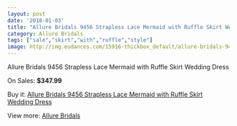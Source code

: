 ```yaml
---
layout: post
date: '2018-01-03'
title: "Allure Bridals 9456 Strapless Lace Mermaid with Ruffle Skirt Wedding Dress"
category: Allure Bridals
tags: ["sale","skirt","with","ruffle","style"]
image: http://img.eudances.com/15916-thickbox_default/allure-bridals-9456-strapless-lace-mermaid-with-ruffle-skirt-wedding-dress.jpg
---
```

Allure Bridals 9456 Strapless Lace Mermaid with Ruffle Skirt Wedding Dress

On Sales: **$347.99**
<a href="https://www.eudances.com/en/allure-bridals/4686-allure-bridals-9456-strapless-lace-mermaid-with-ruffle-skirt-wedding-dress.html"><amp-img layout="responsive" width="600" height="600" src="//img.eudances.com/15916-thickbox_default/allure-bridals-9456-strapless-lace-mermaid-with-ruffle-skirt-wedding-dress.jpg" alt="Allure Bridals 9456 Strapless Lace Mermaid with Ruffle Skirt Wedding Dress 0" /></a>
<a href="https://www.eudances.com/en/allure-bridals/4686-allure-bridals-9456-strapless-lace-mermaid-with-ruffle-skirt-wedding-dress.html"><amp-img layout="responsive" width="600" height="600" src="//img.eudances.com/15918-thickbox_default/allure-bridals-9456-strapless-lace-mermaid-with-ruffle-skirt-wedding-dress.jpg" alt="Allure Bridals 9456 Strapless Lace Mermaid with Ruffle Skirt Wedding Dress 1" /></a>
<a href="https://www.eudances.com/en/allure-bridals/4686-allure-bridals-9456-strapless-lace-mermaid-with-ruffle-skirt-wedding-dress.html"><amp-img layout="responsive" width="600" height="600" src="//img.eudances.com/15917-thickbox_default/allure-bridals-9456-strapless-lace-mermaid-with-ruffle-skirt-wedding-dress.jpg" alt="Allure Bridals 9456 Strapless Lace Mermaid with Ruffle Skirt Wedding Dress 2" /></a>

Buy it: [Allure Bridals 9456 Strapless Lace Mermaid with Ruffle Skirt Wedding Dress](https://www.eudances.com/en/allure-bridals/4686-allure-bridals-9456-strapless-lace-mermaid-with-ruffle-skirt-wedding-dress.html "Allure Bridals 9456 Strapless Lace Mermaid with Ruffle Skirt Wedding Dress")

View more: [Allure Bridals](https://www.eudances.com/en/2-allure-bridals "Allure Bridals")